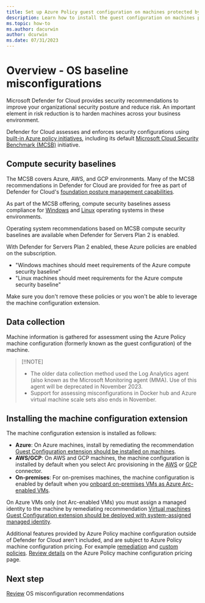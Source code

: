 ```yaml
---
title: Set up Azure Policy guest configuration on machines protected by Microsoft Defender for Cloud
description: Learn how to install the guest configuration on machines protected by Microsoft Defender for Cloud to assess OS misconfigurations. 
ms.topic: how-to
ms.author: dacurwin
author: dcurwin
ms.date: 07/31/2023
---
```


# Overview - OS baseline misconfigurations

Microsoft Defender for Cloud provides security recommendations to improve your organizational security posture and reduce risk. An important element in risk reduction is to harden machines across your business environment.

Defender for Cloud assesses and enforces security configurations using [built-in Azure policy initiatives](policy-reference.md), including its default [Microsoft Cloud Security Benchmark (MCSB)](/security/benchmark/azure/introduction) initiative.


## Compute security baselines

The MCSB covers Azure, AWS, and GCP environments. Many of the MCSB recommendations in Defender for Cloud are provided for free as part of Defender for Cloud's [foundation posture management capabilities](concept-cloud-security-posture-management.md#cspm-features).

As part of the MCSB offering, compute security baselines assess compliance for [Windows](/azure/governance/policy/samples/guest-configuration-baseline-windows) and [Linux](/azure/governance/policy/samples/guest-configuration-baseline-linux) operating systems in these environments.

Operating system recommendations based on MCSB compute security baselines are available when Defender for Servers Plan 2 is enabled.

With Defender for Servers Plan 2 enabled, these Azure policies are enabled on the subscription.

- "Windows machines should meet requirements of the Azure compute security baseline" 
- "Linux machines should meet requirements for the Azure compute security baseline"

Make sure you don't remove these policies or you won't be able to leverage the machine configuration extension.

## Data collection

Machine information is gathered for assessment using the Azure Policy machine configuration (formerly known as the guest configuration) of the machine. 

> [!!NOTE]
> - The older data collection method used the Log Analytics agent (also known as the Microsoft Monitoring agent (MMA). Use of this agent will be deprecated in November 2023.
> - Support for assessing misconfigurations in Docker hub and Azure virtual machine scale sets also ends in November.

## Installing the machine configuration extension

The machine configuration extension is installed as follows:

- **Azure**: On Azure machines, install by remediating the recommendation [Guest Configuration extension should be installed on machines](https://portal.azure.com/#blade/Microsoft_Azure_Security/RecommendationsBlade/assessmentKey/6c99f570-2ce7-46bc-8175-cde013df43bc).
- **AWS/GCP**: On AWS and GCP machines, the machine configuration is installed by default when you select Arc provisioning in the [AWS](quickstart-onboard-aws.md) or [GCP](quickstart-onboard-gcp.md) connector.
- **On-premises**: For on-premises machines, the machine configuration is enabled by default when you [onboard on-premises VMs as Azure Arc-enabled VMs](/azure/azure-arc/servers/learn/quick-enable-hybrid-vm).

On Azure VMs only (not Arc-enabled VMs) you must assign a managed identity to the machine by remediating recommendation [Virtual machines Guest Configuration extension should be deployed with system-assigned managed identity](https://portal.azure.com/#blade/Microsoft_Azure_Security/RecommendationsBlade/assessmentKey/69133b6b-695a-43eb-a763-221e19556755).


Additional features provided by Azure Policy machine configuration outside of Defender for Cloud aren't included, and are subject to Azure Policy machine configuration pricing. For example [remediation](/azure/governance/machine-configuration/concepts/remediation-options) and [custom policies](/azure/governance/machine-configuration/how-to/create-policy-definition). [Review details](https://azure.microsoft.com/pricing/details/azure-policy/?msockid=06fc23a2aac2601229353214abbf61f1) on the Azure Policy machine configuration pricing page.


## Next step

[Review](apply-security-baseline.md) OS misconfiguration recommendations

